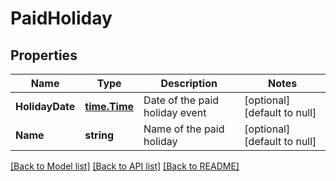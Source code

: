 # PaidHoliday

## Properties
Name | Type | Description | Notes
------------ | ------------- | ------------- | -------------
**HolidayDate** | [**time.Time**](time.Time.md) | Date of the paid holiday event | [optional] [default to null]
**Name** | **string** | Name of the paid holiday | [optional] [default to null]

[[Back to Model list]](../README.md#documentation-for-models) [[Back to API list]](../README.md#documentation-for-api-endpoints) [[Back to README]](../README.md)

